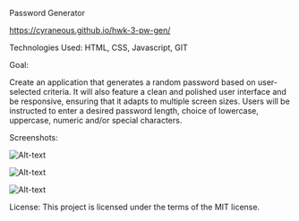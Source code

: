 Password Generator

https://cyraneous.github.io/hwk-3-pw-gen/

Technologies Used: HTML, CSS, Javascript, GIT

Goal: 

Create an application that generates a random password based on user-selected criteria. It will also feature a clean and polished user interface and be responsive, ensuring that it adapts to multiple screen sizes. Users will be instructed to enter a desired password length, choice of lowercase, uppercase, numeric and/or special characters.

Screenshots:

![Alt-text](https://github.com/cyraneous/hwk-3-pw-gen/blob/master/assets/Homework%203-1.JPG)


![Alt-text](https://github.com/cyraneous/hwk-3-pw-gen/blob/master/assets/Homework%203-2.JPG)


![Alt-text](https://github.com/cyraneous/hwk-3-pw-gen/blob/master/assets/Homework%203-3.JPG)


License: This project is licensed under the terms of the MIT license.




